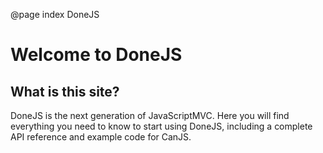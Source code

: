 @page index DoneJS

# Welcome to DoneJS

## What is this site?

DoneJS is the next generation of JavaScriptMVC. Here you will find everything you need to know
to start using DoneJS, including a complete API reference and example code for CanJS.
